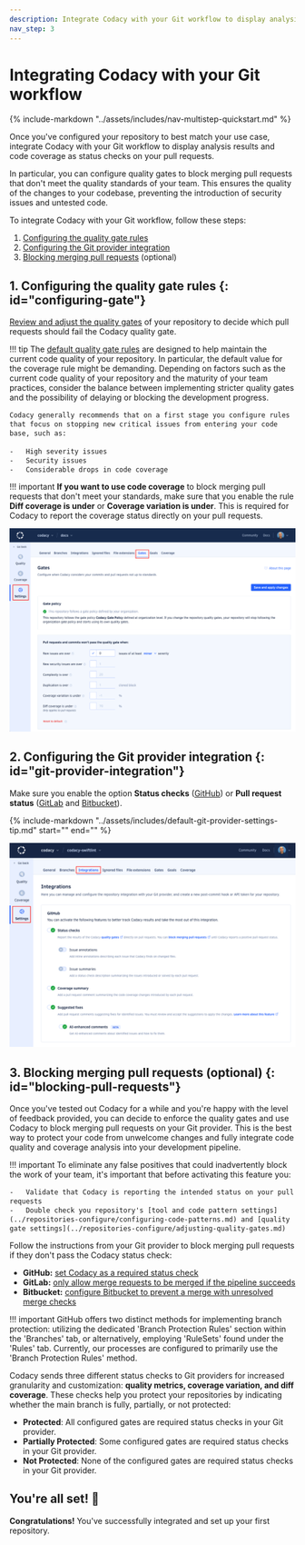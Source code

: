 ```yaml
---
description: Integrate Codacy with your Git workflow to display analysis results and code coverage as status checks on your pull requests and optionally block merging pull requests.
nav_step: 3
---
```


# Integrating Codacy with your Git workflow

{% include-markdown "../assets/includes/nav-multistep-quickstart.md" %}

Once you've configured your repository to best match your use case, integrate Codacy with your Git workflow to display analysis results and code coverage as status checks on your pull requests.

In particular, you can configure quality gates to block merging pull requests that don't meet the quality standards of your team. This ensures the quality of the changes to your codebase, preventing the introduction of security issues and untested code.

To integrate Codacy with your Git workflow, follow these steps:

1.  [Configuring the quality gate rules](#configuring-gate)
1.  [Configuring the Git provider integration](#git-provider-integration)
1.  [Blocking merging pull requests](#blocking-pull-requests) (optional)

## 1. Configuring the quality gate rules {: id="configuring-gate"}

[Review and adjust the quality gates](../repositories-configure/adjusting-quality-gates.md) of your repository to decide which pull requests should fail the Codacy quality gate.

!!! tip
    The [default quality gate rules](../organizations/using-gate-policies.md) are designed to help maintain the current code quality of your repository. In particular, the default value for the coverage rule might be demanding. Depending on factors such as the current code quality of your repository and the maturity of your team practices, consider the balance between implementing stricter quality gates and the possibility of delaying or blocking the development progress.

    Codacy generally recommends that on a first stage you configure rules that focus on stopping new critical issues from entering your code base, such as:

    -   High severity issues
    -   Security issues
    -   Considerable drops in code coverage

!!! important
    **If you want to use code coverage** to block merging pull requests that don't meet your standards, make sure that you enable the rule **Diff coverage is under** or **Coverage variation is under**. This is required for Codacy to report the coverage status directly on your pull requests.

![Adjusting the quality gates](../repositories-configure/images/quality-settings-gates.png)

## 2. Configuring the Git provider integration {: id="git-provider-integration"}

Make sure you enable the option **Status checks** ([GitHub](../repositories-configure/integrations/github-integration.md#status-checks)) or **Pull request status** ([GitLab](../repositories-configure/integrations/gitlab-integration.md#pull-request-status) and [Bitbucket](../repositories-configure/integrations/bitbucket-integration.md#pull-request-status)).

{%
    include-markdown "../assets/includes/default-git-provider-settings-tip.md"
    start="<!--default-settings-start-->"
    end="<!--default-settings-end-->"
%}

![Enabling your Git provider integration](../repositories-configure/integrations/images/github-integration.png)

## 3. Blocking merging pull requests (optional) {: id="blocking-pull-requests"}

Once you've tested out Codacy for a while and you're happy with the level of feedback provided, you can decide to enforce the quality gates and use Codacy to block merging pull requests on your Git provider. This is the best way to protect your code from unwelcome changes and fully integrate code quality and coverage analysis into your development pipeline.

!!! important
    To eliminate any false positives that could inadvertently block the work of your team, it's important that before activating this feature you:

    -   Validate that Codacy is reporting the intended status on your pull requests
    -   Double check you repository's [tool and code pattern settings](../repositories-configure/configuring-code-patterns.md) and [quality gate settings](../repositories-configure/adjusting-quality-gates.md)

Follow the instructions from your Git provider to block merging pull requests if they don't pass the Codacy status check:

-   **GitHub:** [set Codacy as a required status check](https://docs.github.com/en/repositories/configuring-branches-and-merges-in-your-repository/defining-the-mergeability-of-pull-requests/managing-a-branch-protection-rule)
-   **GitLab:** [only allow merge requests to be merged if the pipeline succeeds](https://docs.gitlab.com/ee/user/project/merge_requests/merge_when_pipeline_succeeds.html#only-allow-merge-requests-to-be-merged-if-the-pipeline-succeeds)
-   **Bitbucket:** [configure Bitbucket to prevent a merge with unresolved merge checks](https://support.atlassian.com/bitbucket-cloud/docs/suggest-or-require-checks-before-a-merge/)

!!! important
    GitHub offers two distinct methods for implementing branch protection: utilizing the dedicated 'Branch Protection Rules' section within the 'Branches' tab, or alternatively, employing 'RuleSets' found under the 'Rules' tab. Currently, our processes are configured to primarily use the 'Branch Protection Rules' method.

Codacy sends three different status checks to Git providers for increased granularity and customization: **quality metrics, coverage variation, and diff coverage**. These checks help you protect your repositories by indicating whether the main branch is fully, partially, or not protected:  

-  **Protected**: All configured gates are required status checks in your Git provider.  
-  **Partially Protected**: Some configured gates are required status checks in your Git provider.  
-  **Not Protected**: None of the configured gates are required status checks in your Git provider.

## You're all set! 🎉

**Congratulations!** You've successfully integrated and set up your first repository.
